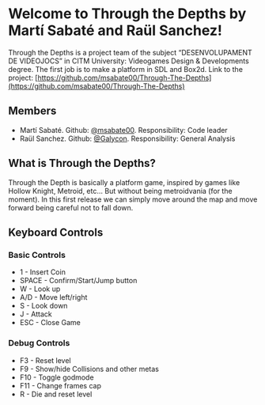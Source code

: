 # Welcome to Through the Depths by Martí Sabaté and Raül Sanchez!

Through the Depths is a project team of the subject “DESENVOLUPAMENT DE VIDEOJOCS” in CITM University: Videogames Design & Developments degree. The first job is to make a platform in SDL and Box2d.
Link to the project: [https://github.com/msabate00/Through-The-Depths](https://github.com/msabate00/Through-The-Depths)


## Members

-   Martí Sabaté. Github:  [@msabate00](https://github.com/msabate00). Responsibility: Code leader
-   Raül Sanchez. Github:  [@Galycon](https://github.com/Galycon). Responsibility: General Analysis


## What is Through the Depths?
Through the Depth is basically a platform game, inspired by games like Hollow Knight, Metroid, etc... But without being metroidvania (for the moment).
In this first release we can simply move around the map and move forward being careful not to fall down.

## Keyboard Controls
### Basic Controls
 - 1 - Insert Coin
 - SPACE - Confirm/Start/Jump button
 - W - Look up
 - A/D - Move left/right
 - S - Look down
 - J - Attack
 - ESC - Close Game

### Debug Controls

 - F3 - Reset level
 - F9 - Show/hide Collisions and other metas
 - F10 - Toggle godmode
 - F11 - Change frames cap
 - R - Die and reset level
